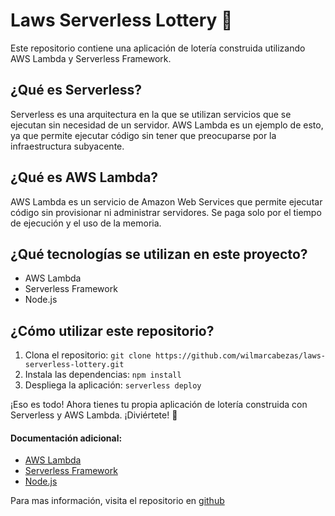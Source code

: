 # Laws Serverless Lottery 🎰

Este repositorio contiene una aplicación de lotería construida utilizando AWS Lambda y Serverless Framework.

## ¿Qué es Serverless?

Serverless es una arquitectura en la que se utilizan servicios que se ejecutan sin necesidad de un servidor. AWS Lambda es un ejemplo de esto, ya que permite ejecutar código sin tener que preocuparse por la infraestructura subyacente.

## ¿Qué es AWS Lambda?

AWS Lambda es un servicio de Amazon Web Services que permite ejecutar código sin provisionar ni administrar servidores. Se paga solo por el tiempo de ejecución y el uso de la memoria.

## ¿Qué tecnologías se utilizan en este proyecto?

- AWS Lambda
- Serverless Framework
- Node.js

## ¿Cómo utilizar este repositorio?

1. Clona el repositorio: `git clone https://github.com/wilmarcabezas/laws-serverless-lottery.git`
2. Instala las dependencias: `npm install`
3. Despliega la aplicación: `serverless deploy`

¡Eso es todo! Ahora tienes tu propia aplicación de lotería construida con Serverless y AWS Lambda. ¡Diviértete! 🎉

#### Documentación adicional:
- [AWS Lambda](https://aws.amazon.com/lambda/)
- [Serverless Framework](https://www.serverless.com/)
- [Node.js](https://nodejs.org/en/)

Para mas información, visita el repositorio en [github](https://github.com/wilmarcabezas/laws-serverless-lottery)
